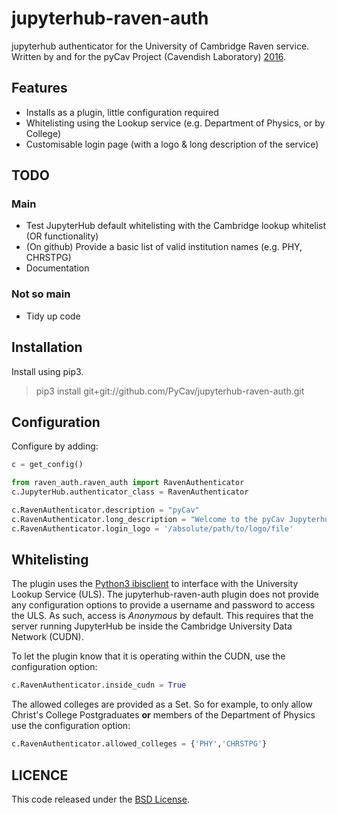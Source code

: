 # jupyterhub-raven-auth

jupyterhub authenticator for the University of Cambridge Raven service.
Written by and for the pyCav Project (Cavendish Laboratory) [2016](http://www.theglobeandmail.com/video/article27108276.ece/ALTERNATES/w620/Video:+Justin+Trudeau+introduces+cabinet+he+says+'looks+like+Canada').

## Features
* Installs as a plugin, little configuration required
* Whitelisting using the Lookup service (e.g. Department of Physics, or by College)
* Customisable login page (with a logo & long description of the service)

## TODO

### Main
* Test JupyterHub default whitelisting with the Cambridge lookup whitelist (OR functionality)
* (On github) Provide a basic list of valid institution names (e.g. PHY, CHRSTPG)
* Documentation

### Not so main
* Tidy up code

## Installation

Install using pip3.
> pip3 install git+git://github.com/PyCav/jupyterhub-raven-auth.git

## Configuration

Configure by adding:

```python
c = get_config()

from raven_auth.raven_auth import RavenAuthenticator
c.JupyterHub.authenticator_class = RavenAuthenticator

c.RavenAuthenticator.description = "pyCav"
c.RavenAuthenticator.long_description = "Welcome to the pyCav Jupyterhub server."
c.RavenAuthenticator.login_logo = '/absolute/path/to/logo/file'
```

## Whitelisting

The plugin uses the [Python3 ibisclient](https://www.lookup.cam.ac.uk/doc/ws-doc/) to interface with the University Lookup Service (ULS).
The jupyterhub-raven-auth plugin does not provide any configuration options to provide a username and password to access the ULS.
As such, access is *Anonymous* by default. This requires that the server running JupyterHub be inside the Cambridge University Data Network (CUDN).

To let the plugin know that it is operating within the CUDN, use the configuration option:

```python
c.RavenAuthenticator.inside_cudn = True
```

The allowed colleges are provided as a Set. So for example, to only allow Christ's College Postgraduates **or** members of the Department of Physics use the configuration option:

```python
c.RavenAuthenticator.allowed_colleges = {'PHY','CHRSTPG'}
```

## LICENCE

This code released under the [BSD License](https://github.com/PyCav/jupyterhub-raven-auth/blob/master/LICENSE).


